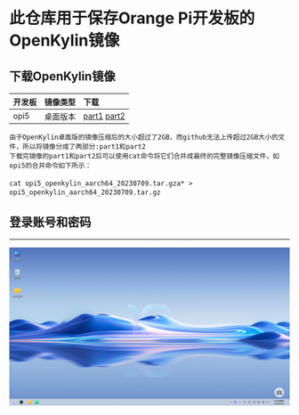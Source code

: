 # 此仓库用于保存Orange Pi开发板的OpenKylin镜像

## 下载OpenKylin镜像

开发板 | 镜像类型 | 下载 |
|:--|:--|:--|
| opi5 | 桌面版本 | [part1](https://github.com/leeboby/openkylin-images/releases/download/orangepi5/opi5_openkylin_aarch64_20230709.tar.gzaa) [part2](https://github.com/leeboby/openkylin-images/releases/download/orangepi5/opi5_openkylin_aarch64_20230709.tar.gzab)|  
```
由于OpenKylin桌面版的镜像压缩后的大小超过了2GB，而github无法上传超过2GB大小的文件，所以将镜像分成了两部分:part1和part2
下载完镜像的part1和part2后可以使用cat命令将它们合并成最终的完整镜像压缩文件，如opi5的合并命令如下所示：

cat opi5_openkylin_aarch64_20230709.tar.gza* > opi5_openkylin_aarch64_20230709.tar.gz
```

## 登录账号和密码


---
![OpenKylin桌面壁纸](https://github.com/leeboby/openkylin-images/blob/main/pictures/desktop.png)
